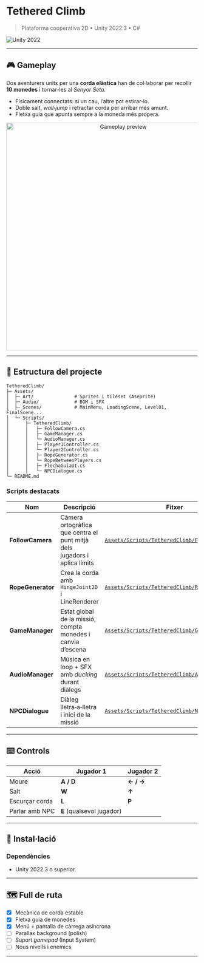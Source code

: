 # Tethered Climb

> Plataforma cooperativa 2D • Unity 2022.3 • C#

![Unity 2022](https://img.shields.io/badge/Unity-2022.3-blue?logo=unity)

---

## 🎮 Gameplay

Dos aventurers units per una **corda elàstica** han de col·laborar per recollir **10 monedes** i tornar-les al *Senyor Seta*.

* Físicament connectats: si un cau, l’altre pot estirar‑lo.
* Doble salt, *wall‑jump* i retractar corda per arribar més amunt.
* Fletxa guia que apunta sempre a la moneda més propera.

<p align="center">
  <img src="Docs/preview.gif" width="600" alt="Gameplay preview"/>
</p>

---

## 📂 Estructura del projecte

```
TetheredClimb/
├─ Assets/
│  ├─ Art/               # Sprites i tileset (Aseprite)
│  ├─ Audio/             # BGM i SFX
│  ├─ Scenes/            # MainMenu, LoadingScene, Level01, FinalScene...
│  └─ Scripts/
│      ├─ TetheredClimb/
│      │   ├─ FollowCamera.cs
│      │   ├─ GameManager.cs
│      │   └─ AudioManager.cs
│      │   ├─ Player1Controller.cs
│      │   └─ Player2Controller.cs
│      │   ├─ RopeGenerator.cs
│      │   └─ RopeBetweenPlayers.cs
│      │   ├─ FlechaGuiaUI.cs
│      │   └─ NPCDialogue.cs
└─ README.md
```

### Scripts destacats

| Nom               | Descripció                                                                | Fitxer                                                                                  |
| ----------------- | ------------------------------------------------------------------------- | --------------------------------------------------------------------------------------- |
| **FollowCamera**  | Càmera ortogràfica que centra el punt mitjà dels jugadors i aplica límits | [`Assets/Scripts/TetheredClimb/FollowCamera.cs`](Assets/Scripts/Core/FollowCamera.cs)   |
| **RopeGenerator** | Crea la corda amb `HingeJoint2D` i LineRenderer                           | [`Assets/Scripts/TetheredClimb/RopeGenerator.cs`](Assets/Scripts/Rope/RopeGenerator.cs) |
| **GameManager**   | Estat global de la missió, compta monedes i canvia d’escena               | [`Assets/Scripts/TetheredClimb/GameManager.cs`](Assets/Scripts/Core/GameManager.cs)     |
| **AudioManager**  | Música en loop + SFX amb *ducking* durant diàlegs                         | [`Assets/Scripts/TetheredClimb/AudioManager.cs`](Assets/Scripts/Core/AudioManager.cs)   |
| **NPCDialogue**   | Diàleg lletra‑a‑lletra i inici de la missió                               | [`Assets/Scripts/TetheredClimb/NPCDialogue.cs`](Assets/Scripts/UI/NPCDialogue.cs)       |

---

## ⌨️ Controls

| Acció          | Jugador 1                 | Jugador 2 |
| -------------- | ------------------------- | --------- |
| Moure          | **A / D**                 | **← / →** |
| Salt           | **W**                     | **↑**     |
| Escurçar corda | **L**                     | **P**     |
| Parlar amb NPC | **E** (qualsevol jugador) |           |

---

## 🚀 Instal·lació

### Dependències

* Unity 2022.3 o superior.

---

## 🗺 Full de ruta

* [x] Mecànica de corda estable
* [x] Fletxa guia de monedes
* [x] Menú + pantalla de càrrega asíncrona
* [ ] Parallax background (polish)
* [ ] Suport *gamepad* (Input System)
* [ ] Nous nivells i enemics

---

